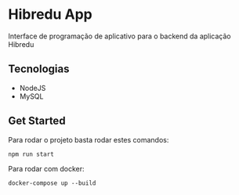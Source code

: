 # Hibredu App

Interface de programação de aplicativo para o backend da aplicação Hibredu

## Tecnologias 

- NodeJS
- MySQL

## Get Started

Para rodar o projeto basta rodar estes comandos:

``` shell
npm run start
```

Para rodar com docker:
``` shell
docker-compose up --build
```